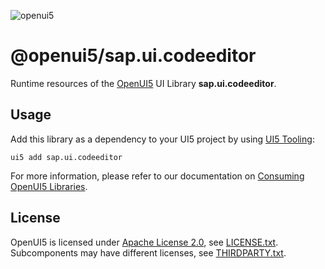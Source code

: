![openui5](http://openui5.org/images/OpenUI5_new_big_side.png)

# @openui5/sap.ui.codeeditor
Runtime resources of the [OpenUI5](https://github.com/SAP/openui5) UI Library **sap.ui.codeeditor**.

## Usage
Add this library as a dependency to your UI5 project by using [UI5 Tooling](https://sap.github.io/ui5-tooling/):

```
ui5 add sap.ui.codeeditor
```

For more information, please refer to our documentation on [Consuming OpenUI5 Libraries](https://sap.github.io/ui5-tooling/pages/OpenUI5/).

## License
OpenUI5 is licensed under [Apache License 2.0](https://www.apache.org/licenses/LICENSE-2.0), see [LICENSE.txt](LICENSE.txt).
Subcomponents may have different licenses, see [THIRDPARTY.txt](THIRDPARTY.txt).
